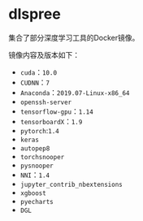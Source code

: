 # dlspree

集合了部分深度学习工具的Docker镜像。

镜像内容及版本如下：

+ `cuda`：`10.0`
+ `CUDNN`：`7`
+ `Anaconda`：`2019.07-Linux-x86_64`
+ `openssh-server`
+ `tensorflow-gpu`：`1.14`
+ `tensorboardX`：`1.9`
+ `pytorch`:`1.4`
+ `keras`
+ `autopep8`
+ `torchsnooper`
+ `pysnooper`
+ `NNI`：`1.4`
+ `jupyter_contrib_nbextensions` 
+ `xgboost`
+ `pyecharts`
+ `DGL`

